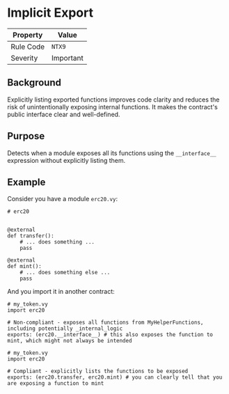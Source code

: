 # Implicit Export

| Property | Value |
|----------|-------|
| Rule Code | `NTX9` |
| Severity | Important |

## Background

Explicitly listing exported functions improves code clarity and reduces the risk of unintentionally exposing internal functions. It makes the contract's public interface clear and well-defined.

## Purpose

Detects when a module exposes all its functions using the `__interface__` expression without explicitly listing them.

## Example

Consider you have a module `erc20.vy`:

```vyper
# erc20


@external
def transfer():
    # ... does something ...
    pass

@external
def mint():
    # ... does something else ...
    pass
```

And you import it in another contract:

```vyper
# my_token.vy
import erc20

# Non-compliant - exposes all functions from MyHelperFunctions, including potentially _internal_logic
exports: (erc20.__interface__) # this also exposes the function to mint, which might not always be intended
```

```vyper
# my_token.vy
import erc20

# Compliant - explicitly lists the functions to be exposed
exports: (erc20.transfer, erc20.mint) # you can clearly tell that you are exposing a function to mint
```
